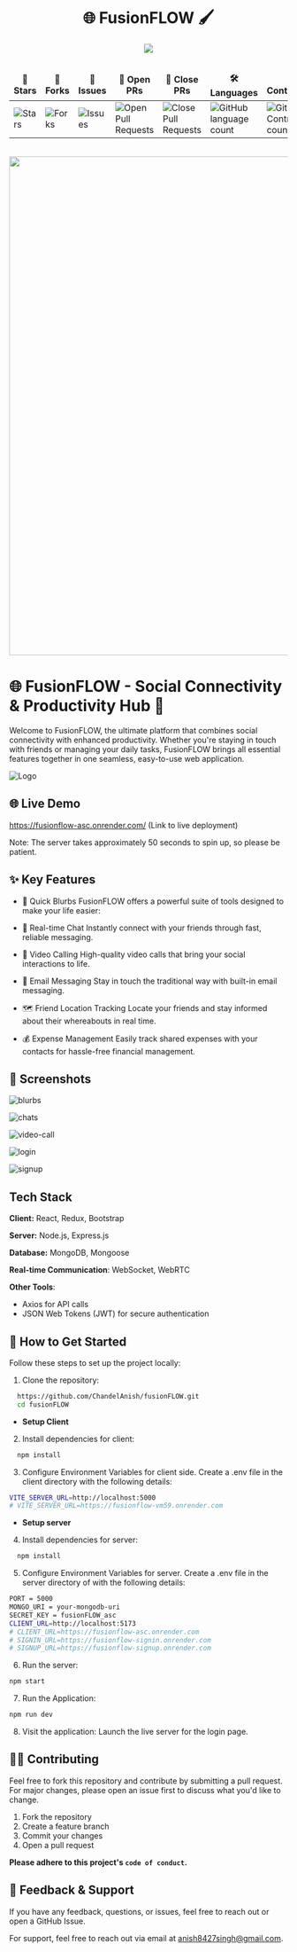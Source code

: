 <div align="center">

# 🌐 FusionFLOW 🖌️

<img  src="https://readme-typing-svg.herokuapp.com?color=45ffaa&center=true&vCenter=true&size=40&width=900&height=80&lines=Welcome+to+Station+Guide!"/>
</div>

<div align = "center">
<br>

<table align="center">
    <thead align="center">
        <tr border: 1px;>
            <td><b>🌟 Stars</b></td>
            <td><b>🍴 Forks</b></td>
            <td><b>🐛 Issues</b></td>
            <td><b>🔔 Open PRs</b></td>
            <td><b>🔕 Close PRs</b></td>
            <td><b>🛠️ Languages</b></td>
            <td><b>👥 Contributors</b></td>
        </tr>
     </thead>
    <tbody>
         <tr>
            <td><img alt="Stars" src="https://img.shields.io/github/stars/ChandelAnish/fusionFLOW?style=flat&logo=github"/></td>
            <td><img alt="Forks" src="https://img.shields.io/github/forks/ChandelAnish/fusionFLOW?style=flat&logo=github"/></td>
            <td><img alt="Issues" src="https://img.shields.io/github/issues/ChandelAnish/fusionFLOW?style=flat&logo=github"/></td>
            <td><img alt="Open Pull Requests" src="https://img.shields.io/github/issues-pr/ChandelAnish/fusionFLOW?style=flat&logo=github"/></td>
           <td><img alt="Close Pull Requests" src="https://img.shields.io/github/issues-pr-closed/ChandelAnish/fusionFLOW?style=flat&color=critical&logo=github"/></td>
           <td><img alt="GitHub language count" src="https://img.shields.io/github/languages/count/ChandelAnish/fusionFLOW?style=flat&color=green&logo=github"></td>
         <td><img alt="GitHub Contributors count" src="https://img.shields.io/github/contributors/ChandelAnish/fusionFLOW?style=flat&color=blue&logo=github"/></td>
        </tr>
    </tbody>
</table>
</div>
<br>

<!--Line-->
<img src="https://user-images.githubusercontent.com/74038190/212284100-561aa473-3905-4a80-b561-0d28506553ee.gif" width="900"> 

# 🌐 FusionFLOW - Social Connectivity & Productivity Hub 🚀

Welcome to FusionFLOW, the ultimate platform that combines social connectivity with enhanced productivity. Whether you're staying in touch with friends or managing your daily tasks, FusionFLOW brings all essential features together in one seamless, easy-to-use web application.


![Logo](https://drive.google.com/uc?id=1YUvXiZwIn-bipZoX5aUgk3Eihlv4Zaa2)


## 🌐 Live Demo

 https://fusionflow-asc.onrender.com/ (Link to live deployment)
 
Note: The server takes approximately 50 seconds to spin up, so please be patient.


## ✨ Key Features

- 🔗 Quick Blurbs
FusionFLOW offers a powerful suite of tools designed to make your life easier:

- 💬 Real-time Chat
Instantly connect with your friends through fast, reliable messaging.

- 🎥 Video Calling
High-quality video calls that bring your social interactions to life.

- 📧 Email Messaging
Stay in touch the traditional way with built-in email messaging.

- 🗺️ Friend Location Tracking
Locate your friends and stay informed about their whereabouts in real time.

- 💰 Expense Management
Easily track shared expenses with your contacts for hassle-free financial management.
## 📸 Screenshots

![blurbs](https://drive.google.com/uc?id=1a26R7P6tGH8lpPlrn3pR4PGjzXY83P1F)

![chats](https://drive.google.com/uc?id=1d6eqzTNdCpGhPnE_QHcrPMt-TUHp8kn2)

![video-call](https://drive.google.com/uc?id=1kIF5E-qrIhkPXyhYRhTgAhGiTiFfHp5f)

![login](https://drive.google.com/uc?id=1j_-oOCLk_BVWsXZgsxAVgwYp4kPQCyGD)

![signup](https://drive.google.com/uc?id=1vgn8w2FeHU-HoimR_4Ib1J5XI7kUXptn)

## Tech Stack

**Client:** React, Redux, Bootstrap

**Server:** Node.js, Express.js

**Database:** MongoDB, Mongoose

**Real-time Communication**: WebSocket, WebRTC

**Other Tools**:

- Axios for API calls
- JSON Web Tokens (JWT) for secure authentication


## 🚀 How to Get Started

Follow these steps to set up the project locally:

1. Clone the repository:
```bash
  https://github.com/ChandelAnish/fusionFLOW.git
  cd fusionFLOW
```

- **Setup Client**

2. Install dependencies for client:
```bash
  npm install
```

3. Configure Environment Variables for client side. Create a .env file in the client directory with the following details:
```bash
VITE_SERVER_URL=http://localhost:5000
# VITE_SERVER_URL=https://fusionflow-vm59.onrender.com
```

- **Setup server**

4. Install dependencies for server:
```bash
  npm install
```

5. Configure Environment Variables for server. Create a .env file in the server directory of with the following details:
```bash
PORT = 5000
MONGO_URI = your-mongodb-uri
SECRET_KEY = fusionFLOW_asc
CLIENT_URL=http://localhost:5173
# CLIENT_URL=https://fusionflow-asc.onrender.com
# SIGNIN_URL=https://fusionflow-signin.onrender.com
# SIGNUP_URL=https://fusionflow-signup.onrender.com
```

6. Run the server:
```bash
npm start
```

7. Run the Application:
```bash
npm run dev
```

8. Visit the application:
Launch the live server for the login page.

## 👨‍💻 Contributing

Feel free to fork this repository and contribute by submitting a pull request. For major changes, please open an issue first to discuss what you'd like to change.

1. Fork the repository
2. Create a feature branch
3. Commit your changes
4. Open a pull request

**Please adhere to this project's `code of conduct`.**


## 💬 Feedback & Support

If you have any feedback, questions, or issues, feel free to reach out or open a GitHub Issue.


For support, feel free to reach out via email at anish8427singh@gmail.com.

